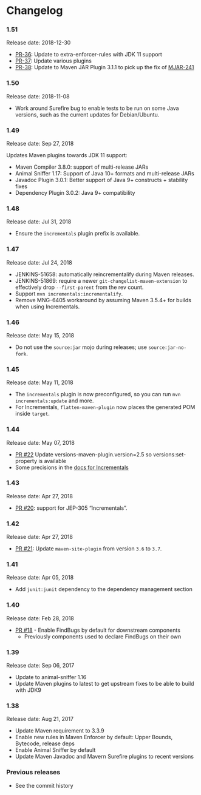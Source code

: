Changelog
=====

### 1.51

Release date: 2018-12-30

* [PR-36](https://github.com/jenkinsci/pom/pull/36): Update to extra-enforcer-rules with JDK 11 support
* [PR-37](https://github.com/jenkinsci/pom/pull/37): Update various plugins
* [PR-38](https://github.com/jenkinsci/pom/pull/38): Update to Maven JAR Plugin 3.1.1 to pick up the fix of [MJAR-241](https://issues.apache.org/jira/browse/MJAR-241)

### 1.50

Release date: 2018-11-08

* Work around Surefire bug to enable tests to be run on some Java versions, such as the current updates for Debian/Ubuntu.

### 1.49

Release date: Sep 27, 2018

Updates Maven plugins towards JDK 11 support:

* Maven Compiler 3.8.0: support of multi-release JARs
* Animal Sniffer 1.17: Support of Java 10+ formats and multi-release JARs
* Javadoc Plugin 3.0.1: Better support of Java 9+ constructs + stability fixes
* Dependency Plugin 3.0.2: Java 9+ compatibility

### 1.48

Release date: Jul 31, 2018

* Ensure the `incrementals` plugin prefix is available.

### 1.47

Release date: Jul 24, 2018

* JENKINS-51658: automatically reincrementalify during Maven releases.
* JENKINS-51869: require a newer `git-changelist-maven-extension` to effectively drop `--first-parent` from the rev count.
* Support `mvn incrementals:incrementalify`.
* Remove MNG-6405 workaround by assuming Maven 3.5.4+ for builds when using Incrementals.

### 1.46

Release date: May 15, 2018

* Do not use the `source:jar` mojo during releases; use `source:jar-no-fork`.

### 1.45

Release date: May 11, 2018

* The `incrementals` plugin is now preconfigured, so you can run `mvn incrementals:update` and more.
* For Incrementals, `flatten-maven-plugin` now places the generated POM inside `target`.

### 1.44

Release date: May 07, 2018

* [PR #22](https://github.com/jenkinsci/pom/pull/22) Update versions-maven-plugin.version=2.5 so versions:set-property is available
* Some precisions in the [docs for Incrementals](https://github.com/jenkinsci/pom/blob/master/incrementals.md)

### 1.43

Release date: Apr 27, 2018

* [PR #20](https://github.com/jenkinsci/pom/pull/20): support for JEP-305 “Incrementals”.

### 1.42

Release date: Apr 27, 2018

* [PR #21](https://github.com/jenkinsci/pom/pull/21): Update `maven-site-plugin` from version `3.6` to `3.7`.


### 1.41

Release date: Apr 05, 2018

* Add `junit:junit` dependency to the dependency management section

### 1.40

Release date: Feb 28, 2018

* [PR #18](https://github.com/jenkinsci/pom/pull/18) -
Enable FindBugs by default for downstream components
  * Previously components used to declare FindBugs on their own

### 1.39

Release date: Sep 06, 2017

* Update to animal-sniffer 1.16
* Update Maven plugins to latest to get upstream fixes to be able to build with JDK9

### 1.38

Release date: Aug 21, 2017

* Update Maven requirement to 3.3.9
* Enable new rules in Maven Enforcer by default: Upper Bounds, Bytecode, release deps
* Enable Animal Sniffer by default
* Update Maven Javadoc and Mavern Surefire plugins to recent versions

### Previous releases

* See the commit history
